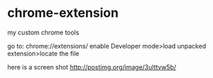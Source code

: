 # chrome-extension
my custom chrome tools

go to:
chrome://extensions/
enable Developer mode>load unpacked extension>locate the file

here is a screen shot
 http://postimg.org/image/3ulttvw5b/
